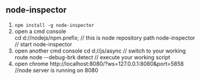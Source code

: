 ##  node-inspector

1.  `npm install -g node-inspector`
2.  open a cmd console  
      cd d://nodejs/npm.prefix; // this is node repository path
      node-inspector // start node-inspector
3.  open another cmd console 
      cd d://js/async // switch to your working route
      node --debug-brk detect // execute your working script 
4.  open chrome 
      http://localhost:8080/?ws=127.0.0.1:8080&port=5858 //node server is running on 8080

